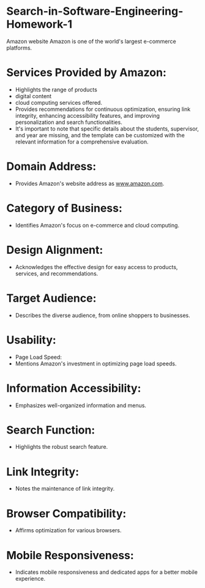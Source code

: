 # Search-in-Software-Engineering-Homework-1
 Amazon website Amazon is one of the world's largest e-commerce platforms.

# Services Provided by Amazon:
* Highlights the range of products
* digital content
* cloud computing services offered.
* Provides recommendations for continuous optimization, ensuring link integrity, enhancing accessibility features, and improving personalization and search functionalities.
* It's important to note that specific details about the students, supervisor, and year are missing, and the template can be customized with the relevant information for a comprehensive evaluation.

# Domain Address: 
* Provides Amazon's website address as www.amazon.com.

# Category of Business: 
* Identifies Amazon's focus on e-commerce and cloud computing.

# Design Alignment: 
* Acknowledges the effective design for easy access to products, services, and recommendations.

# Target Audience:
* Describes the diverse audience, from online shoppers to businesses.

# Usability:
* Page Load Speed: 
* Mentions Amazon's investment in optimizing page load speeds.

# Information Accessibility: 
* Emphasizes well-organized information and menus.

# Search Function: 
* Highlights the robust search feature.

# Link Integrity: 
* Notes the maintenance of link integrity.

# Browser Compatibility: 
* Affirms optimization for various browsers.

# Mobile Responsiveness: 
* Indicates mobile responsiveness and dedicated apps for a better mobile experience.

